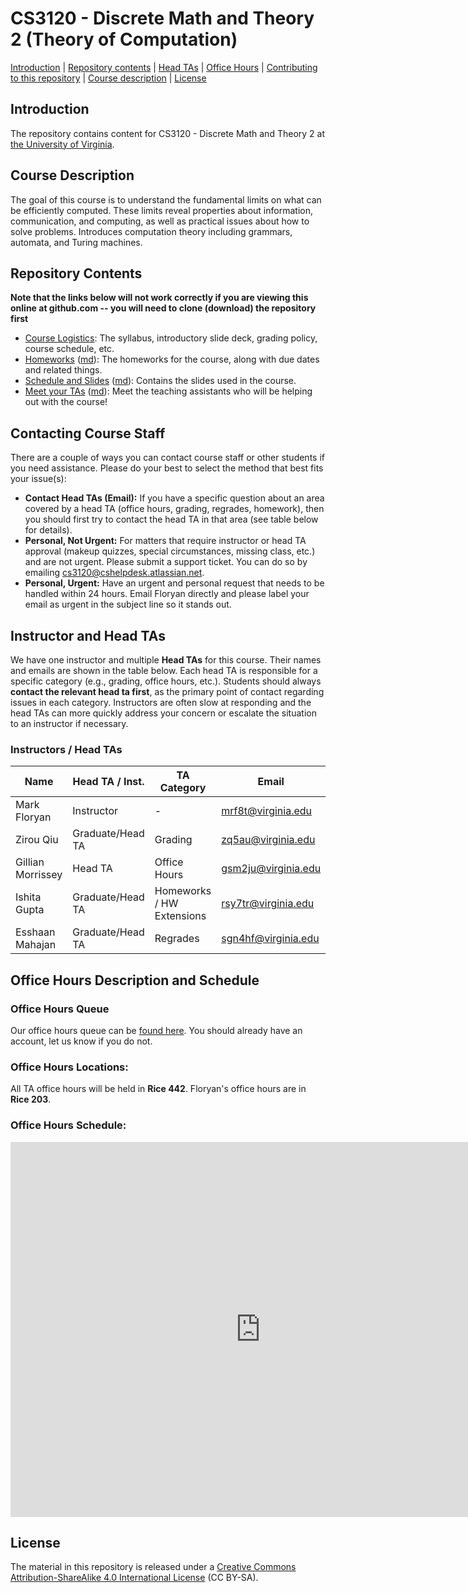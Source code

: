 CS3120 - Discrete Math and Theory 2 (Theory of Computation)
===============================

[Introduction](#introduction) | [Repository contents](#contents) | [Head TAs](#headtas) | [Office Hours](#officehours) | [Contributing to this repository](#contributing) | [Course description](#description) | [License](#license)

<a name="introduction"></a>Introduction
---------------------------------------

The repository contains content for CS3120 - Discrete Math and Theory 2 at [the University of Virginia](https://virginia.edu).

<a name="description"></a>Course Description
--------------------------------------------

The goal of this course is to understand the fundamental limits on what can be efficiently computed. These limits reveal properties about information, communication, and computing, as well as practical issues about how to solve problems. Introduces computation theory including grammars, automata, and Turing machines.


<a name="contents"></a>Repository Contents
------------------------------------------

**Note that the links below will not work correctly if you are viewing
this online at github.com -- you will need to clone (download) the
repository first**

- [Course Logistics](courselogistics/index.html): The syllabus, introductory slide deck, grading policy, course schedule, etc.
- [Homeworks](homeworks/index.html) ([md](homeworks/index.md)): The homeworks for the course, along with due dates and related things.
- [Schedule and Slides](slides/index.html) ([md](slides/index.md)): Contains the slides used in the course.
- [Meet your TAs](./tas/tas.html) ([md](./tas/tas.md)): Meet the teaching assistants who will be helping out with the course!

<a name="headtas"></a>Contacting Course Staff
------------------------------------------

There are a couple of ways you can contact course staff or other students if you need assistance. Please do your best to select the method that best fits your issue(s):

- **Contact Head TAs (Email):** If you have a specific question about an area covered by a head TA (office hours, grading, regrades, homework), then you should first try to contact the head TA in that area (see table below for details).
- **Personal, Not Urgent:** For matters that require instructor or head TA approval (makeup quizzes, special circumstances, missing class, etc.) and are not urgent. Please submit a support ticket. You can do so by emailing [cs3120@cshelpdesk.atlassian.net](mailto:cs3120@cshelpdesk.atlassian.net).
- **Personal, Urgent:** Have an urgent and personal request that needs to be handled within 24 hours. Email Floryan directly and please label your email as urgent in the subject line so it stands out. 

<a name="headtas"></a>Instructor and Head TAs
------------------------------------------

We have one instructor and multiple **Head TAs** for this course. Their names and emails are shown in the table below. Each head TA is responsible for a specific category (e.g., grading, office hours, etc.). Students should always **contact the relevant head ta first**, as the primary point of contact regarding issues in each category. Instructors are often slow at responding and the head TAs can more quickly address your concern or escalate the situation to an instructor if necessary.

### Instructors / Head TAs

| Name | Head TA / Inst. | TA Category | Email |
|-|-|-|-|
| Mark Floryan | Instructor | - | [mrf8t@virginia.edu](mailto:mrf8t@virginia.edu) |
| Zirou Qiu | Graduate/Head TA | Grading | [zq5au@virginia.edu](mailto:zq5au@virginia.edu) |
| Gillian Morrissey | Head TA | Office Hours | [gsm2ju@virginia.edu](mailto:gsm2ju@virginia.edu) |
| Ishita Gupta | Graduate/Head TA | Homeworks / HW Extensions | [rsy7tr@virginia.edu](mailto:rsy7tr@virginia.edu) |
| Esshaan Mahajan | Graduate/Head TA | Regrades | [sgn4hf@virginia.edu](mailto:sgn4hf@virginia.edu) |


<a name="officehours"></a>Office Hours Description and Schedule
------------------------------------------


### Office Hours Queue

Our office hours queue can be [found here](https://kytos02.cs.virginia.edu/asci). You should already have an account, let us know if you do not.

### Office Hours Locations:

All TA office hours will be held in **Rice 442**. Floryan's office hours are in **Rice 203**.

### Office Hours Schedule:

<iframe src="https://calendar.google.com/calendar/embed?src=c_f19928618a3d10acc4d4741a1e96a86d8c2c590f9f73e6a42ed937ac5a806cf6%40group.calendar.google.com&ctz=America%2FNew_York" style="border: 0" width="800" height="600" frameborder="0" scrolling="no"></iframe>









<a name="license"></a>License
-----------------------------

The material in this repository is released under a [Creative Commons Attribution-ShareAlike 4.0 International License](http://creativecommons.org/licenses/by-sa/4.0/) (CC BY-SA).


